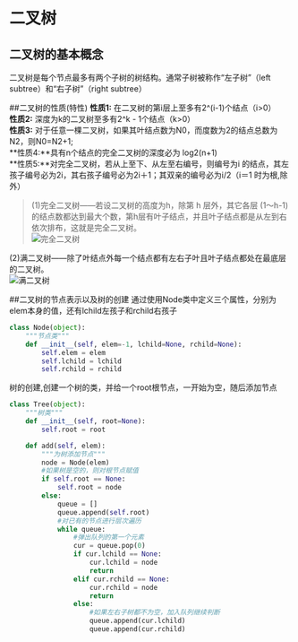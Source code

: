 # 二叉树

## 二叉树的基本概念

二叉树是每个节点最多有两个子树的树结构。通常子树被称作“左子树”（left subtree）和“右子树”（right subtree）  

##二叉树的性质(特性)
**性质1:** 在二叉树的第i层上至多有2^(i-1)个结点（i>0）  
**性质2:** 深度为k的二叉树至多有2^k - 1个结点（k>0）  
**性质3:** 对于任意一棵二叉树，如果其叶结点数为N0，而度数为2的结点总数为N2，则N0=N2+1;  
**性质4:**具有n个结点的完全二叉树的深度必为 log2(n+1)   
**性质5:**对完全二叉树，若从上至下、从左至右编号，则编号为i 的结点，其左孩子编号必为2i，其右孩子编号必为2i＋1；其双亲的编号必为i/2（i＝1 时为根,除外）

> (1)完全二叉树——若设二叉树的高度为h，除第 h 层外，其它各层 (1～h-1) 的结点数都达到最大个数，第h层有叶子结点，并且叶子结点都是从左到右依次排布，这就是完全二叉树。  
![完全二叉树](/images/完全二叉树.png)

(2)满二叉树——除了叶结点外每一个结点都有左右子叶且叶子结点都处在最底层的二叉树。  
![满二叉树](/images/满二叉树.png)

##二叉树的节点表示以及树的创建
通过使用Node类中定义三个属性，分别为elem本身的值，还有lchild左孩子和rchild右孩子
```python
class Node(object):
    """节点类"""
    def __init__(self, elem=-1, lchild=None, rchild=None):
        self.elem = elem
        self.lchild = lchild
        self.rchild = rchild
```
树的创建,创建一个树的类，并给一个root根节点，一开始为空，随后添加节点

```python
class Tree(object):
    """树类"""
    def __init__(self, root=None):
        self.root = root

    def add(self, elem):
        """为树添加节点"""
        node = Node(elem)
        #如果树是空的，则对根节点赋值
        if self.root == None:
            self.root = node
        else:
            queue = []
            queue.append(self.root)
            #对已有的节点进行层次遍历
            while queue:
                #弹出队列的第一个元素
                cur = queue.pop(0)
                if cur.lchild == None:
                    cur.lchild = node
                    return
                elif cur.rchild == None:
                    cur.rchild = node
                    return
                else:
                    #如果左右子树都不为空，加入队列继续判断
                    queue.append(cur.lchild)
                    queue.append(cur.rchild)
```
